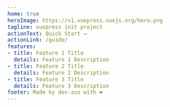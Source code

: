 ```yaml
---
home: true
heroImage: https://v1.vuepress.vuejs.org/hero.png
tagline: vuepress init project
actionText: Quick Start →
actionLink: /guide/
features:
- title: Feature 1 Title
  details: Feature 1 Description
- title: Feature 2 Title
  details: Feature 2 Description
- title: Feature 3 Title
  details: Feature 3 Description
footer: Made by dev-zuo with ❤️
---
```

